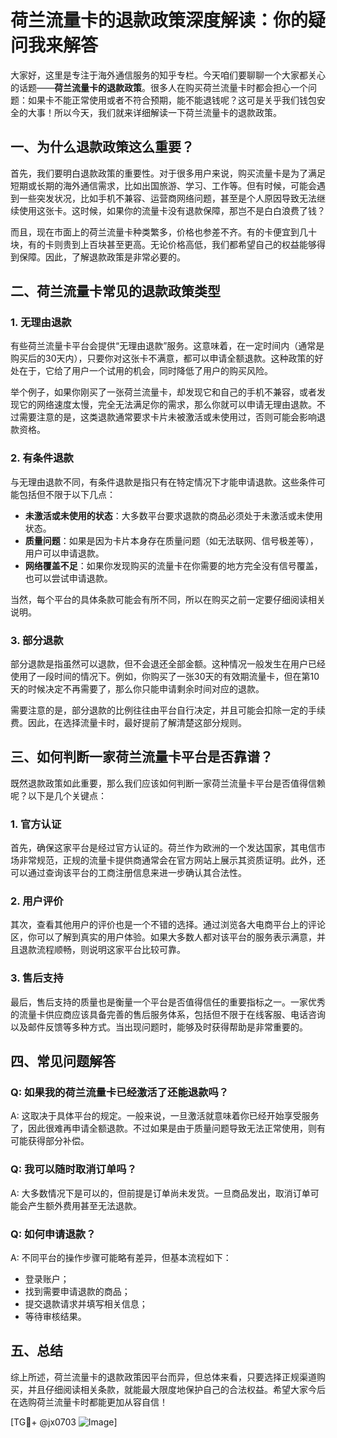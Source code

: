 # 荷兰流量卡的退款政策深度解读：你的疑问我来解答

大家好，这里是专注于海外通信服务的知乎专栏。今天咱们要聊聊一个大家都关心的话题——**荷兰流量卡的退款政策**。很多人在购买荷兰流量卡时都会担心一个问题：如果卡不能正常使用或者不符合预期，能不能退钱呢？这可是关乎我们钱包安全的大事！所以今天，我们就来详细解读一下荷兰流量卡的退款政策。

## 一、为什么退款政策这么重要？

首先，我们要明白退款政策的重要性。对于很多用户来说，购买流量卡是为了满足短期或长期的海外通信需求，比如出国旅游、学习、工作等。但有时候，可能会遇到一些突发状况，比如手机不兼容、运营商网络问题，甚至是个人原因导致无法继续使用这张卡。这时候，如果你的流量卡没有退款保障，那岂不是白白浪费了钱？

而且，现在市面上的荷兰流量卡种类繁多，价格也参差不齐。有的卡便宜到几十块，有的卡则贵到上百块甚至更高。无论价格高低，我们都希望自己的权益能够得到保障。因此，了解退款政策是非常必要的。

## 二、荷兰流量卡常见的退款政策类型

### 1. 无理由退款

有些荷兰流量卡平台会提供“无理由退款”服务。这意味着，在一定时间内（通常是购买后的30天内），只要你对这张卡不满意，都可以申请全额退款。这种政策的好处在于，它给了用户一个试用的机会，同时降低了用户的购买风险。

举个例子，如果你刚买了一张荷兰流量卡，却发现它和自己的手机不兼容，或者发现它的网络速度太慢，完全无法满足你的需求，那么你就可以申请无理由退款。不过需要注意的是，这类退款通常要求卡片未被激活或未使用过，否则可能会影响退款资格。

### 2. 有条件退款

与无理由退款不同，有条件退款是指只有在特定情况下才能申请退款。这些条件可能包括但不限于以下几点：

- **未激活或未使用的状态**：大多数平台要求退款的商品必须处于未激活或未使用状态。
- **质量问题**：如果是因为卡片本身存在质量问题（如无法联网、信号极差等），用户可以申请退款。
- **网络覆盖不足**：如果你发现购买的流量卡在你需要的地方完全没有信号覆盖，也可以尝试申请退款。

当然，每个平台的具体条款可能会有所不同，所以在购买之前一定要仔细阅读相关说明。

### 3. 部分退款

部分退款是指虽然可以退款，但不会退还全部金额。这种情况一般发生在用户已经使用了一段时间的情况下。例如，你购买了一张30天的有效期流量卡，但在第10天的时候决定不再需要了，那么你只能申请剩余时间对应的退款。

需要注意的是，部分退款的比例往往由平台自行决定，并且可能会扣除一定的手续费。因此，在选择流量卡时，最好提前了解清楚这部分规则。

## 三、如何判断一家荷兰流量卡平台是否靠谱？

既然退款政策如此重要，那么我们应该如何判断一家荷兰流量卡平台是否值得信赖呢？以下是几个关键点：

### 1. 官方认证

首先，确保这家平台是经过官方认证的。荷兰作为欧洲的一个发达国家，其电信市场非常规范，正规的流量卡提供商通常会在官方网站上展示其资质证明。此外，还可以通过查询该平台的工商注册信息来进一步确认其合法性。

### 2. 用户评价

其次，查看其他用户的评价也是一个不错的选择。通过浏览各大电商平台上的评论区，你可以了解到真实的用户体验。如果大多数人都对该平台的服务表示满意，并且退款流程顺畅，则说明这家平台比较可靠。

### 3. 售后支持

最后，售后支持的质量也是衡量一个平台是否值得信任的重要指标之一。一家优秀的流量卡供应商应该具备完善的售后服务体系，包括但不限于在线客服、电话咨询以及邮件反馈等多种方式。当出现问题时，能够及时获得帮助是非常重要的。

## 四、常见问题解答

### Q: 如果我的荷兰流量卡已经激活了还能退款吗？
A: 这取决于具体平台的规定。一般来说，一旦激活就意味着你已经开始享受服务了，因此很难再申请全额退款。不过如果是由于质量问题导致无法正常使用，则有可能获得部分补偿。

### Q: 我可以随时取消订单吗？
A: 大多数情况下是可以的，但前提是订单尚未发货。一旦商品发出，取消订单可能会产生额外费用甚至无法退款。

### Q: 如何申请退款？
A: 不同平台的操作步骤可能略有差异，但基本流程如下：
   - 登录账户；
   - 找到需要申请退款的商品；
   - 提交退款请求并填写相关信息；
   - 等待审核结果。

## 五、总结

综上所述，荷兰流量卡的退款政策因平台而异，但总体来看，只要选择正规渠道购买，并且仔细阅读相关条款，就能最大限度地保护自己的合法权益。希望大家今后在选购荷兰流量卡时都能更加从容自信！

[TG💪+ @jx0703 ![Image](https://github.com/user-attachments/assets/dbca1d08-cadb-493c-b0ec-ad6f7a83f270)]